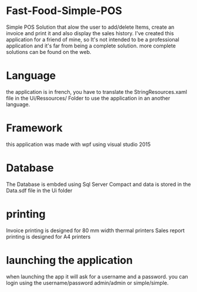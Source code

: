 # Fast-Food-Simple-POS
Simple POS Solution that alow the user to add/delete Items, create an invoice and print it and also display the sales history.
I've created this application for a friend of mine, so It's not intended to be a professional application and it's far from being a complete solution. more complete solutions can be found on the web.

# Language
the application is in french, you have to translate the StringResources.xaml file in the Ui/Ressources/ Folder to use the application in an another language.

# Framework
this application was made with wpf using visual studio 2015

# Database
The Database is embded using Sql Server Compact and data is stored in the Data.sdf file in the Ui folder

# printing
Invoice printing is designed for 80 mm width thermal printers
Sales report printing is designed for A4 printers

# launching the application
when launching the app it will ask for a username and a password. you can login using the username/password admin/admin or simple/simple.

